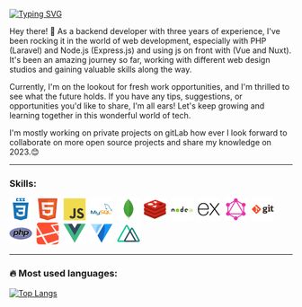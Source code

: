 
[![Typing SVG](https://readme-typing-svg.demolab.com?font=Fira+Code&weight=700&pause=1000&color=F3CDF7&vCenter=true&width=435&lines=Hello+World+!+I'm+gisoo+%F0%9F%91%8B)](https://git.io/typing-svg)

<p >
Hey there! 🌟 As a backend developer with three years of experience, I've been rocking it in the world of web development, especially with PHP (Laravel) and Node.js (Express.js) and using js on front with (Vue and Nuxt). It's been an amazing journey so far, working with different web design studios and gaining valuable skills along the way.

Currently, I'm on the lookout for fresh work opportunities, and I'm thrilled to see what the future holds. If you have any tips, suggestions, or opportunities you'd like to share, I'm all ears! Let's keep growing and learning together in this wonderful world of tech. 

I'm mostly working on private projects on gitLab how ever I look forward to collaborate on more open source projects and share my knowledge on 2023.😊
</p>
<hr>

### Skills:

<div>
  <img src="https://github.com/devicons/devicon/blob/master/icons/css3/css3-plain-wordmark.svg"  title="CSS3" alt="CSS" width="40" height="40"/>&nbsp;
  <img src="https://github.com/devicons/devicon/blob/master/icons/html5/html5-original.svg" title="HTML5" alt="HTML" width="40" height="40"/>&nbsp;
  <img src="https://github.com/devicons/devicon/blob/master/icons/javascript/javascript-original.svg" title="JavaScript" alt="JavaScript" width="40" height="40"/>&nbsp;
  <img src="https://github.com/devicons/devicon/blob/master/icons/mysql/mysql-original-wordmark.svg" title="MySQL"  alt="MySQL" width="40" height="40"/>&nbsp;
  <img src="https://github.com/devicons/devicon/blob/master/icons/mongodb/mongodb-original.svg" title="MongoDb"  alt="MongoDb" width="40" height="40"/>&nbsp;
  <img src="https://github.com/devicons/devicon/blob/master/icons/redis/redis-original.svg" title="Redis"  alt="Redis" width="40" height="40"/>&nbsp;
  <img src="https://github.com/devicons/devicon/blob/master/icons/nodejs/nodejs-original-wordmark.svg" title="NodeJS" alt="NodeJS" width="40" height="40"/>&nbsp;
  <img src="https://github.com/devicons/devicon/blob/master/icons/express/express-original.svg" title="expressJs" alt="expressJs" width="40" height="40"/>&nbsp;
  <img src="https://github.com/devicons/devicon/blob/master/icons/graphql/graphql-plain.svg" title="GraphQl" alt="GraphQl" width="40" height="40"/>&nbsp;
  <img src="https://github.com/devicons/devicon/blob/master/icons/git/git-original-wordmark.svg" title="Git" **alt="Git" width="40" height="40"/>&nbsp;
  <img src="https://github.com/devicons/devicon/blob/master/icons/php/php-original.svg" title="php" **alt="php" width="40" height="40"/>&nbsp;
  <img src="https://github.com/devicons/devicon/blob/master/icons/laravel/laravel-plain.svg" title="laravel" **alt="laravel" width="40" height="40"/>&nbsp;
  <img src="https://github.com/devicons/devicon/blob/master/icons/vuejs/vuejs-original.svg" title="vue" **alt="vue" width="40" height="40"/>&nbsp;
  <img src="https://github.com/devicons/devicon/blob/master/icons/vuetify/vuetify-original.svg" title="vue" **alt="vue" width="40" height="40"/>&nbsp;
  <img src="https://github.com/devicons/devicon/blob/master/icons/nuxtjs/nuxtjs-original.svg" title="vue" **alt="vue" width="40" height="40"/>&nbsp;
</div>
<hr>

### :fire: Most used languages:
[![Top Langs](https://github-readme-stats.vercel.app/api/top-langs/?username=gisooNasr&layout=compact&theme=vision-friendly-dark)](https://github.com/anuraghazra/github-readme-stats)

